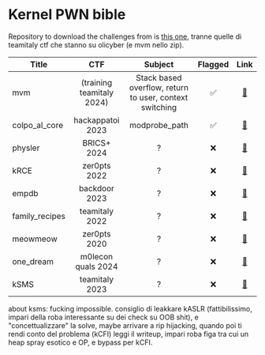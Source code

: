 # Kernel PWN bible

Repository to download the challenges from is [this one](https://github.com/sajjadium/ctf-archives?tab=readme-ov-file), tranne quelle di teamitaly ctf che stanno su olicyber (e mvm nello zip).

| Title | CTF | Subject | Flagged | Link |
|-------|:---:|:--------:|:-:|:-:|
| mvm   |(training teamitaly 2024) | Stack based overflow, return to user, context switching | ✅ | [🔗](#) |
|colpo_al_core |   hackappatoi 2023 | modprobe_path | ✅ | [🔗](https://github.com/sajjadium/ctf-archives/tree/main/ctfs/Hackappatoi/2023/pwn/Colpo_al_core) |
|physler | BRICS+ 2024 | ?              | ❌ | [🔗](https://github.com/sajjadium/ctf-archives/tree/main/ctfs/BRICS%2B/2024/Quals/pwn/physler) |
|kRCE   |zer0pts 2022| ?                | ❌ | [🔗](https://github.com/sajjadium/ctf-archives/tree/main/ctfs/zer0pts/2022/pwn/krce) |
|empdb  |backdoor 2023| ?               | ❌ | [🔗](https://github.com/sajjadium/ctf-archives/tree/main/ctfs/BackdoorCTF/2023/pwn/EmpDB) |
|family_recipes|    teamitaly 2022 | ?  | ❌ | [🔗](#) |
|meowmeow |     zer0pts 2020| ?         | ❌ | [🔗](https://github.com/sajjadium/ctf-archives/tree/main/ctfs/zer0pts/2020/meowmow) |
|one_dream |     m0lecon quals 2024| ?  | ❌ | [🔗](https://github.com/sajjadium/ctf-archives/tree/main/ctfs/m0leCon/2024/Quals/pwn/One_dream) |
|kSMS      |  teamitaly 2023| ?         | ❌ | [🔗](#) |


about ksms: fucking impossible. consiglio di leakkare kASLR (fattibilissimo, impari della roba interessante su dei check su OOB shit), e "concettualizzare" la solve, maybe arrivare a rip hijacking, quando poi ti rendi conto del problema (kCFI) leggi il writeup, impari roba figa tra cui un heap spray esotico e OP, e bypass per kCFI.
